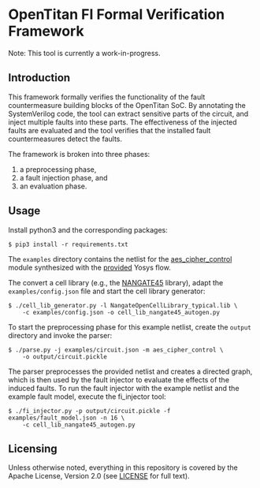 # OpenTitan FI Formal Verification Framework
Note: This tool is currently a work-in-progress.
## Introduction
This framework formally verifies the functionality of the fault countermeasure
building blocks of the OpenTitan SoC. By annotating the SystemVerilog code, the 
tool can extract sensitive parts of the circuit, and inject multiple faults into 
these parts. The effectiveness of the injected faults are
evaluated and the tool verifies that the installed fault countermeasures detect 
the faults.

The framework is broken into three phases:

1. a preprocessing phase,
2. a fault injection phase, and
3. an evaluation phase.

## Usage
Install python3 and the corresponding packages:
```console
$ pip3 install -r requirements.txt
```

The `examples` directory contains the netlist for the 
[aes_cipher_control](https://github.com/lowRISC/opentitan/blob/master/hw/ip/aes/rtl/aes_cipher_control.sv) 
module synthesized with the 
[provided](https://github.com/lowRISC/opentitan/tree/master/hw/ip/aes/pre_syn) 
Yosys flow.

The convert a cell library (e.g., the 
[NANGATE45](https://github.com/The-OpenROAD-Project/OpenROAD-flow-scripts/tree/master/flow/platforms/nangate45/lib) library), 
adapt the `examples/config.json` file and start the cell library generator:
```console
$ ./cell_lib_generator.py -l NangateOpenCellLibrary_typical.lib \
    -c examples/config.json -o cell_lib_nangate45_autogen.py
```
To start the preprocessing phase for this  example netlist, create 
the `output` directory and invoke the parser:
```console
$ ./parse.py -j examples/circuit.json -m aes_cipher_control \
    -o output/circuit.pickle
```
The parser preprocesses the provided netlist and creates a directed graph, which
is then used by the fault injector to evaluate the effects of the induced 
faults. To run the fault injector with the example netlist and the example fault
model, execute the fi_injector tool:
```console
$ ./fi_injector.py -p output/circuit.pickle -f examples/fault_model.json -n 16 \
    -c cell_lib_nangate45_autogen.py
```

## Licensing

Unless otherwise noted, everything in this repository is covered by the Apache
License, Version 2.0 (see [LICENSE](./LICENSE) for full text).